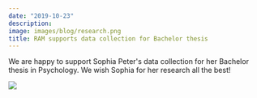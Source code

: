 ```yaml
---
date: "2019-10-23"
description: 
image: images/blog/research.png
title: RAM supports data collection for Bachelor thesis
---
```


We are happy to support Sophia Peter's data collection for her Bachelor thesis in Psychology. We wish Sophia for her research all the best!


![](/images/portfolio/ram-sophia.png)